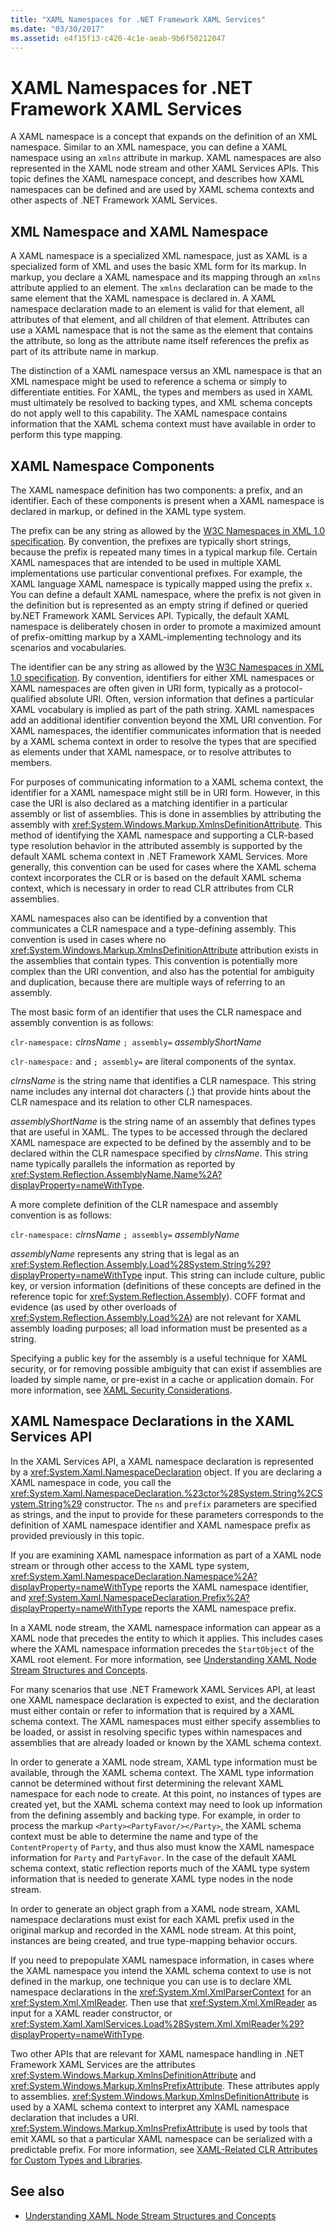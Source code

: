 ```yaml
---
title: "XAML Namespaces for .NET Framework XAML Services"
ms.date: "03/30/2017"
ms.assetid: e4f15f13-c420-4c1e-aeab-9b6f50212047
---
```

# XAML Namespaces for .NET Framework XAML Services
A XAML namespace is a concept that expands on the definition of an XML namespace. Similar to an XML namespace, you can define a XAML namespace using an `xmlns` attribute in markup. XAML namespaces are also represented in the XAML node stream and other XAML Services APIs. This topic defines the XAML namespace concept, and describes how XAML namespaces can be defined and are used by XAML schema contexts and other aspects of .NET Framework XAML Services.  
  
## XML Namespace and XAML Namespace  
 A XAML namespace is a specialized XML namespace, just as XAML is a specialized form of XML and uses the basic XML form for its markup. In markup, you declare a XAML namespace and its mapping through an `xmlns` attribute applied to an element. The `xmlns` declaration can be made to the same element that the XAML namespace is declared in. A XAML namespace declaration made to an element is valid for that element, all attributes of that element, and all children of that element. Attributes can use a XAML namespace that is not the same as the element that contains the attribute, so long as the attribute name itself references the prefix as part of its attribute name in markup.  
  
 The distinction of a XAML namespace versus an XML namespace is that an XML namespace might be used to reference a schema or simply to differentiate entities. For XAML, the types and members as used in XAML must ultimately be resolved to backing types, and XML schema concepts do not apply well to this capability. The XAML namespace contains information that the XAML schema context must have available in order to perform this type mapping.  
  
## XAML Namespace Components  
 The XAML namespace definition has two components: a prefix, and an identifier. Each of these components is present when a XAML namespace is declared in markup, or defined in the XAML type system.  
  
 The prefix can be any string as allowed by the [W3C Namespaces in XML 1.0 specification](https://www.w3.org/TR/REC-xml-names/). By convention, the prefixes are typically short strings, because the prefix is repeated many times in a typical markup file. Certain XAML namespaces that are intended to be used in multiple XAML implementations use particular conventional prefixes. For example, the XAML language XAML namespace is typically mapped using the prefix `x`. You can define a default XAML namespace, where the prefix is not given in the definition but is represented as an empty string if defined or queried by.NET Framework XAML Services API. Typically, the default XAML namespace is deliberately chosen in order to promote a maximized amount of prefix-omitting markup by a XAML-implementing technology and its scenarios and vocabularies.  
  
 The identifier can be any string as allowed by the [W3C Namespaces in XML 1.0 specification](https://www.w3.org/TR/REC-xml-names/). By convention, identifiers for either XML namespaces or XAML namespaces are often given in URI form, typically as a protocol-qualified absolute URI. Often, version information that defines a particular XAML vocabulary is implied as part of the path string. XAML namespaces add an additional identifier convention beyond the XML URI convention. For XAML namespaces, the identifier communicates information that is needed by a XAML schema context in order to resolve the types that are specified as elements under that XAML namespace, or to resolve attributes to members.  
  
 For purposes of communicating information to a XAML schema context, the identifier for a XAML namespace might still be in URI form. However, in this case the URI is also declared as a matching identifier in a particular assembly or list of assemblies. This is done in assemblies by attributing the assembly with <xref:System.Windows.Markup.XmlnsDefinitionAttribute>. This method of identifying the XAML namespace and supporting a CLR-based type resolution behavior in the attributed assembly is supported by the default XAML schema context in .NET Framework XAML Services. More generally, this convention can be used for cases where the XAML schema context incorporates the CLR or is based on the default XAML schema context, which is necessary in order to read CLR attributes from CLR assemblies.  
  
 XAML namespaces also can be identified by a convention that communicates a CLR namespace and a type-defining assembly. This convention is used in cases where no <xref:System.Windows.Markup.XmlnsDefinitionAttribute> attribution exists in the assemblies that contain types. This convention is potentially more complex than the URI convention, and also has the potential for ambiguity and duplication, because there are multiple ways of referring to an assembly.  
  
 The most basic form of an identifier that uses the CLR namespace and assembly convention is as follows:  
  
 `clr-namespace:` *clrnsName* `; assembly=` *assemblyShortName*  
  
 `clr-namespace:` and `; assembly=` are literal components of the syntax.  
  
 *clrnsName* is the string name that identifies a CLR namespace. This string name includes any internal dot characters (.) that provide hints about the CLR namespace and its relation to other CLR namespaces. 
  
 *assemblyShortName* is the string name of an assembly that defines types that are useful in XAML. The types to be accessed through the declared XAML namespace are expected to be defined by the assembly and to be declared within the CLR namespace specified by *clrnsName*. This string name typically parallels the information as reported by <xref:System.Reflection.AssemblyName.Name%2A?displayProperty=nameWithType>.  
  
 A more complete definition of the CLR namespace and assembly convention is as follows:  
  
 `clr-namespace:` *clrnsName* `; assembly=` *assemblyName*  
  
 *assemblyName* represents any string that is legal as an <xref:System.Reflection.Assembly.Load%28System.String%29?displayProperty=nameWithType> input. This string can include culture, public key, or version information (definitions of these concepts are defined in the reference topic for <xref:System.Reflection.Assembly>). COFF format and evidence (as used by other overloads of <xref:System.Reflection.Assembly.Load%2A>) are not relevant for XAML assembly loading purposes; all load information must be presented as a string.  
  
 Specifying a public key for the assembly is a useful technique for XAML security, or for removing possible ambiguity that can exist if assemblies are loaded by simple name, or pre-exist in a cache or application domain. For more information, see [XAML Security Considerations](security-considerations.md).  
  
## XAML Namespace Declarations in the XAML Services API  
 In the XAML Services API, a XAML namespace declaration is represented by a <xref:System.Xaml.NamespaceDeclaration> object. If you are declaring a XAML namespace in code, you call the <xref:System.Xaml.NamespaceDeclaration.%23ctor%28System.String%2CSystem.String%29> constructor. The `ns` and `prefix` parameters are specified as strings, and the input to provide for these parameters corresponds to the definition of XAML namespace identifier and XAML namespace prefix as provided previously in this topic.  
  
 If you are examining XAML namespace information as part of a XAML node stream or through other access to the XAML type system, <xref:System.Xaml.NamespaceDeclaration.Namespace%2A?displayProperty=nameWithType> reports the XAML namespace identifier, and <xref:System.Xaml.NamespaceDeclaration.Prefix%2A?displayProperty=nameWithType> reports the XAML namespace prefix.  
  
 In a XAML node stream, the XAML namespace information can appear as a XAML node that precedes the entity to which it applies. This includes cases where the XAML namespace information precedes the `StartObject` of the XAML root element. For more information, see [Understanding XAML Node Stream Structures and Concepts](understanding-xaml-node-stream-structures-and-concepts.md).  
  
 For many scenarios that use .NET Framework XAML Services API, at least one XAML namespace declaration is expected to exist, and the declaration must either contain or refer to information that is required by a XAML schema context. The XAML namespaces must either specify assemblies to be loaded, or assist in resolving specific types within namespaces and assemblies that are already loaded or known by the XAML schema context.  
  
 In order to generate a XAML node stream, XAML type information must be available, through the XAML schema context. The XAML type information cannot be determined without first determining the relevant XAML namespace for each node to create. At this point, no instances of types are created yet, but the XAML schema context may need to look up information from the defining assembly and backing type. For example, in order to process the markup `<Party><PartyFavor/></Party>`, the XAML schema context must be able to determine the name and type of the `ContentProperty` of `Party`, and thus also must know the XAML namespace information for `Party` and `PartyFavor`. In the case of the default XAML schema context, static reflection reports much of the XAML type system information that is needed to generate XAML type nodes in the node stream.  
  
 In order to generate an object graph from a XAML node stream, XAML namespace declarations must exist for each XAML prefix used in the original markup and recorded in the XAML node stream. At this point, instances are being created, and true type-mapping behavior occurs.  
  
 If you need to prepopulate XAML namespace information, in cases where the XAML namespace you intend the XAML schema context to use is not defined in the markup, one technique you can use is to declare XML namespace declarations in the <xref:System.Xml.XmlParserContext> for an <xref:System.Xml.XmlReader>. Then use that <xref:System.Xml.XmlReader> as input for a XAML reader constructor, or <xref:System.Xaml.XamlServices.Load%28System.Xml.XmlReader%29?displayProperty=nameWithType>.  
  
 Two other APIs that are relevant for XAML namespace handling in .NET Framework XAML Services are the attributes <xref:System.Windows.Markup.XmlnsDefinitionAttribute> and <xref:System.Windows.Markup.XmlnsPrefixAttribute>. These attributes apply to assemblies. <xref:System.Windows.Markup.XmlnsDefinitionAttribute> is used by a XAML schema context to interpret any XAML namespace declaration that includes a URI. <xref:System.Windows.Markup.XmlnsPrefixAttribute> is used by tools that emit XAML so that a particular XAML namespace can be serialized with a predictable prefix. For more information, see [XAML-Related CLR Attributes for Custom Types and Libraries](clr-attributes-with-custom-types-and-libraries.md).  
  
## See also

- [Understanding XAML Node Stream Structures and Concepts](understanding-xaml-node-stream-structures-and-concepts.md)
